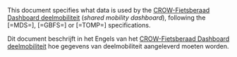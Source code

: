 This document specifies what data is used by the [CROW-Fietsberaad Dashboard deelmobiliteit][db] (_shared mobility dashboard_), following the [=MDS=], [=GBFS=] or [=TOMP=] specifications.

<div lang='nl'>

Dit document beschrijft in het Engels van het [CROW-Fietsberaad Dashboard deelmobiliteit][db] hoe gegevens van deelmobiliteit aangeleverd moeten worden.

</div>

[db]: https://dashboarddeelmobiliteit.nl/
